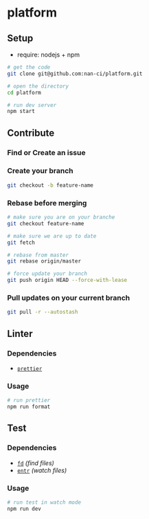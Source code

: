 # platform

## Setup

- require: nodejs + npm

```bash
# get the code
git clone git@github.com:nan-ci/platform.git

# open the directory
cd platform

# run dev server
npm start
```

## Contribute

### Find or Create an issue

### Create your branch

```bash
git checkout -b feature-name
```

### Rebase before merging

```bash
# make sure you are on your branche
git checkout feature-name

# make sure we are up to date
git fetch

# rebase from master
git rebase origin/master

# force update your branch
git push origin HEAD --force-with-lease
```

### Pull updates on your current branch

```bash
git pull -r --autostash
```

## Linter

### Dependencies

- [`prettier`](https://github.com/prettier/prettier)

### Usage

```bash
# run prettier
npm run format
```

## Test

### Dependencies

- [`fd`](https://github.com/sharkdp/fd) _(find files)_
- [`entr`](https://github.com/eradman/entr) _(watch files)_

### Usage

```bash
# run test in watch mode
npm run dev
```
